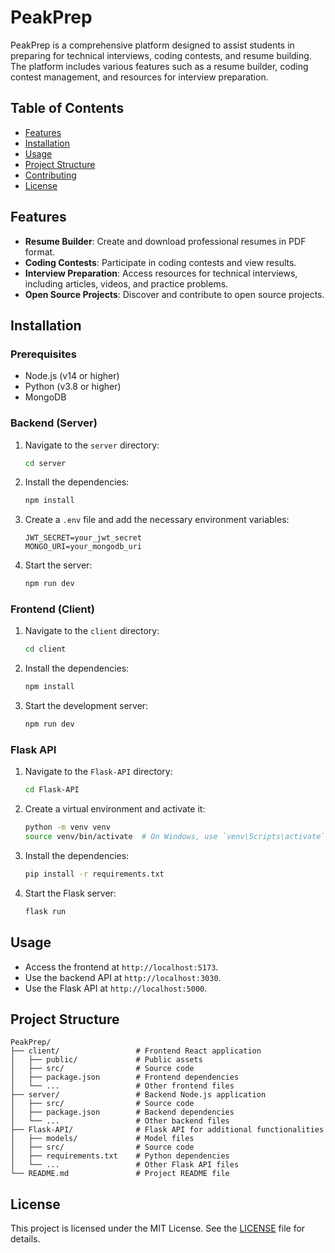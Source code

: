 # PeakPrep

PeakPrep is a comprehensive platform designed to assist students in preparing for technical interviews, coding contests, and resume building. The platform includes various features such as a resume builder, coding contest management, and resources for interview preparation.

## Table of Contents

- [Features](#features)
- [Installation](#installation)
- [Usage](#usage)
- [Project Structure](#project-structure)
- [Contributing](#contributing)
- [License](#license)

## Features

- **Resume Builder**: Create and download professional resumes in PDF format.
- **Coding Contests**: Participate in coding contests and view results.
- **Interview Preparation**: Access resources for technical interviews, including articles, videos, and practice problems.
- **Open Source Projects**: Discover and contribute to open source projects.

## Installation

### Prerequisites

- Node.js (v14 or higher)
- Python (v3.8 or higher)
- MongoDB

### Backend (Server)

1. Navigate to the `server` directory:
    ```bash
    cd server
    ```

2. Install the dependencies:
    ```bash
    npm install
    ```

3. Create a `.env` file and add the necessary environment variables:
    ```env
    JWT_SECRET=your_jwt_secret
    MONGO_URI=your_mongodb_uri
    ```

4. Start the server:
    ```bash
    npm run dev
    ```

### Frontend (Client)

1. Navigate to the `client` directory:
    ```bash
    cd client
    ```

2. Install the dependencies:
    ```bash
    npm install
    ```

3. Start the development server:
    ```bash
    npm run dev
    ```

### Flask API

1. Navigate to the `Flask-API` directory:
    ```bash
    cd Flask-API
    ```

2. Create a virtual environment and activate it:
    ```bash
    python -m venv venv
    source venv/bin/activate  # On Windows, use `venv\Scripts\activate`
    ```

3. Install the dependencies:
    ```bash
    pip install -r requirements.txt
    ```

4. Start the Flask server:
    ```bash
    flask run
    ```

## Usage

- Access the frontend at `http://localhost:5173`.
- Use the backend API at `http://localhost:3030`.
- Use the Flask API at `http://localhost:5000`.

## Project Structure

```
PeakPrep/
├── client/                 # Frontend React application
│   ├── public/             # Public assets
│   ├── src/                # Source code
│   ├── package.json        # Frontend dependencies
│   └── ...                 # Other frontend files
├── server/                 # Backend Node.js application
│   ├── src/                # Source code
│   ├── package.json        # Backend dependencies
│   └── ...                 # Other backend files
├── Flask-API/              # Flask API for additional functionalities
│   ├── models/             # Model files
│   ├── src/                # Source code
│   ├── requirements.txt    # Python dependencies
│   └── ...                 # Other Flask API files
└── README.md               # Project README file
```
## License

This project is licensed under the MIT License. See the [LICENSE](LICENSE) file for details.
